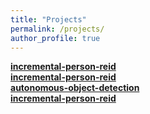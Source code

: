 ```yaml
---
title: "Projects"
permalink: /projects/
author_profile: true
---
```


<b>[incremental-person-reid](../projects/adaptive_transformer.md)</b> <br> 
<b>[incremental-person-reid](../projects/pytorch_contrib)</b> <br> 
<b>[autonomous-object-detection](../projects/autoobjdet)</b> <br> 
<b>[incremental-person-reid](../projects/incrementalpersonreid)</b> <br> 

